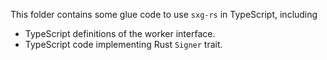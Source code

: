 This folder contains some glue code to use `sxg-rs` in TypeScript, including
* TypeScript definitions of the worker interface.
* TypeScript code implementing Rust `Signer` trait.
